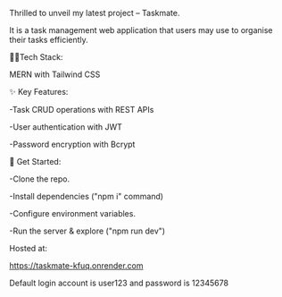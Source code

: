 Thrilled to unveil my latest project – Taskmate.

It is a task management web application that users may use to organise their tasks efficiently.

👨‍💻Tech Stack: 

MERN with Tailwind CSS

✨ Key Features:

-Task CRUD operations with REST APIs

-User authentication with JWT

-Password encryption with Bcrypt

🚀 Get Started:

-Clone the repo.

-Install dependencies ("npm i" command)

-Configure environment variables.

-Run the server & explore ("npm run dev")

Hosted at:

https://taskmate-kfuq.onrender.com

Default login account is user123 and password is 12345678
